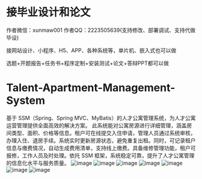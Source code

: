 # 接毕业设计和论文
作者微信：xunmaw001  作者QQ：2223505639(支持修改、部署调试、支持代做毕设)

接网站设计、小程序、H5、APP、各种系统等，单片机、嵌入式也可以做

选题+开题报告+任务书+程序定制+安装测试+论文+答辩PPT都可以做
# Talent-Apartment-Management-System
基于 SSM（Spring、Spring MVC、MyBatis）的人才公寓管理系统，为人才公寓运营管理提供全面高效的解决方案。  此系统能对公寓房源进行详细管理，涵盖房间类型、面积、价格等信息。租户可在线提交入住申请，管理人员通过系统审核，办理入住、退房手续。系统实时更新房源状态，避免重复出租。同时，可记录租户信息与缴费情况，自动生成费用清单，支持线上缴费。具备维修管理功能，租户可报修，工作人员及时处理。依托 SSM 框架，系统稳定可靠，提升了人才公寓管理的信息化水平与服务质量。 
![image](https://github.com/user-attachments/assets/38550206-d9a6-4650-a2d3-7be16f325710)
![image](https://github.com/user-attachments/assets/a296a7e8-fc43-4b3e-aae6-3d04b5d049ca)
![image](https://github.com/user-attachments/assets/96ab7aa2-f8b1-4d37-a301-b4d3bdab8c40)
![image](https://github.com/user-attachments/assets/b87ae0c3-0a01-4de5-8260-3d181e410194)
![image](https://github.com/user-attachments/assets/3d5ea073-a50b-4a1e-b110-83d49a84d2b7)
![image](https://github.com/user-attachments/assets/7e443760-28b6-45b6-a08a-0dd6a04b2021)
![image](https://github.com/user-attachments/assets/b4e0bb63-ef4f-48b3-951e-3e459884b75a)
